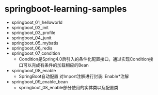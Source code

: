 # springboot-learning-samples


- springboot_01_helloworld
- springboot_02_init
- springboot_03_profile
- springboot_04_junit
- springboot_05_mybatis
- springboot_06_redis
- springboot_07_condition
  - Condition是Spring4.0后引入的条件化配置接口，通过实现Condition接口可以完成有条件的加载相应的Bean
- springboot_08_enable
  - SpringBoot自动配置	对Import注解进行封装: Enable*注解
- springboot_09_enable_bean
  - springboot_08_enable部分使用的实体类以及配置类
